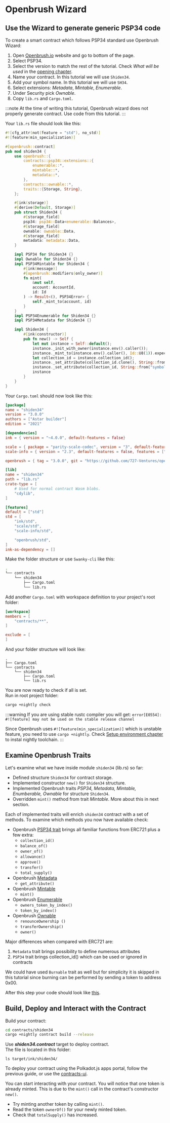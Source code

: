 # Openbrush Wizard

## Use the Wizard to generate generic PSP34 code

To create a smart contract which follows PSP34 standard use Openbrush Wizard:
1. Open [Openbrush.io](https://openbrush.io/) website and go to bottom of the page.
2. Select PSP34.
3. Select the version to match the rest of the tutorial. Check *What will be used* in the [opening chapter](/docs/build/wasm/from-zero-to-ink-hero/nft/#what-will-be-used).
4. Name your contract. In this tutorial we will use `Shiden34`.
5. Add your symbol name. In this tutorial we will use `SH34`.
6. Select extensions: *Metadata*, *Mintable*, *Enumerable*.
7. Under Security pick *Ownable*.
8. Copy `lib.rs` and `Cargo.toml`.

:::note
At the time of writing this tutorial, Openbrush wizard does not properly generate contract. Use code from this tutorial.
:::

Your `lib.rs` file should look like this:
```rust
#![cfg_attr(not(feature = "std"), no_std)]
#![feature(min_specialization)]

#[openbrush::contract]
pub mod shiden34 {
    use openbrush::{
        contracts::psp34::extensions::{
            enumerable::*,
            mintable::*,
            metadata::*,
        },
        contracts::ownable::*,
        traits::{Storage, String},
    };

    #[ink(storage)]
    #[derive(Default, Storage)]
    pub struct Shiden34 {
        #[storage_field]
        psp34: psp34::Data<enumerable::Balances>,
		#[storage_field]
		ownable: ownable::Data,
        #[storage_field]
		metadata: metadata::Data,
    }

    impl PSP34 for Shiden34 {}
    impl Ownable for Shiden34 {}
    impl PSP34Mintable for Shiden34 {
        #[ink(message)]
		#[openbrush::modifiers(only_owner)]
		fn mint(
            &mut self,
            account: AccountId,
			id: Id
        ) -> Result<(), PSP34Error> {
			self._mint_to(account, id)
		}
    }
    impl PSP34Enumerable for Shiden34 {}
	impl PSP34Metadata for Shiden34 {}

    impl Shiden34 {
        #[ink(constructor)]
        pub fn new() -> Self {
            let mut instance = Self::default();
            instance._init_with_owner(instance.env().caller());
            instance._mint_to(instance.env().caller(), Id::U8(1)).expect("Can't mint");
            let collection_id = instance.collection_id();
            instance._set_attribute(collection_id.clone(), String::from("name"), String::from("Shiden34"));
			instance._set_attribute(collection_id, String::from("symbol"), String::from("SH34"));
            instance
        }
    }
}
```

Your `Cargo.toml` should now look like this:
```toml
[package]
name = "shiden34"
version = "3.0.0"
authors = ["Astar builder"]
edition = "2021"

[dependencies]
ink = { version = "~4.0.0", default-features = false}

scale = { package = "parity-scale-codec", version = "3", default-features = false, features = ["derive"] }
scale-info = { version = "2.3", default-features = false, features = ["derive"], optional = true }

openbrush = { tag = "3.0.0", git = "https://github.com/727-Ventures/openbrush-contracts", default-features = false, features = ["psp34", "ownable"] }

[lib]
name = "shiden34"
path = "lib.rs"
crate-type = [
    # Used for normal contract Wasm blobs.
    "cdylib",
]

[features]
default = ["std"]
std = [
    "ink/std",
    "scale/std",
    "scale-info/std",

    "openbrush/std",
]
ink-as-dependency = []
```

Make the folder structure or use `Swanky-cli` like this:
```bash
.
└── contracts
    └── shiden34
        ├── Cargo.toml
        └── lib.rs
```

Add another `Cargo.toml` with workspace definition to your project's root folder:
```toml
[workspace]
members = [
    "contracts/**",
]

exclude = [
]
```
And your folder structure will look like:
```cargo
.
├── Cargo.toml
└── contracts
    └── shiden34
        ├── Cargo.toml
        └── lib.rs
```
You are now ready to check if all is set.   
Run in root project folder:
```bash
cargo +nightly check
```
:::warning
If you are using stable rustc compiler you will get:
`error[E0554]: #![feature] may not be used on the stable release channel`

Since Openbrush uses `#![feature(min_specialization)]` which is unstable feature, you need to use `cargo +nightly`.
Check [Setup environment chapter](/docs/build/environment/ink_environment#rust-and-cargo) to instal nightly toolchain.
:::

## Examine Openbrush Traits 
Let's examine what we have inside module `shiden34` (lib.rs) so far:
* Defined structure `Shiden34` for contract storage.
* Implemented constructor `new()` for `Shiden34` structure.
* Implemented Openbrush traits *PSP34, Metadata, Mintable, Enumberable, Ownable* for structure `Shiden34`.
* Overridden `mint()` method from trait *Mintable*. More about this in next section.

Each of implemented traits will enrich `shiden34` contract with a set of methods. To examine which methods you now have available check:
* Openbrush [PSP34 trait](https://github.com/Supercolony-net/openbrush-contracts/blob/main/contracts/src/traits/psp34/psp34.rs) brings all familiar functions from ERC721 plus a few extra:
    * `collection_id()`
    * `balance_of()`
    * `owner_of()`
    * `allowance()`
    * `approve()`
    * `transfer()`
    * `total_supply()`
* Openbrush [Metadata](https://github.com/Supercolony-net/openbrush-contracts/blob/main/contracts/src/traits/psp34/extensions/metadata.rs)
    * `get_attribute()`
* Openbrush [Mintable](https://github.com/Supercolony-net/openbrush-contracts/blob/main/contracts/src/traits/psp34/extensions/mintable.rs) 
    * `mint()`
* Openbrush [Enumerable](https://github.com/Supercolony-net/openbrush-contracts/blob/main/contracts/src/traits/psp34/extensions/enumerable.rs)
    * `owners_token_by_index()`
    * `token_by_index()`
* Openbrush [Ownable](https://github.com/Supercolony-net/openbrush-contracts/blob/main/contracts/src/access/ownable/mod.rs)
    * `renounceOwnership ()`
    * `transferOwnership()`
    * `owner()`

Major differences when compared with ERC721 are:
1. `Metadata` trait brings possibility to define numerous attributes
2. `PSP34` trait brings collection_id() which can be used or ignored in contracts

We could have used `Burnable` trait as well but for simplicity it is skipped in this tutorial since burning can be performed by sending a token to address 0x00.

After this step your code should look like [this](https://github.com/swanky-dapps/nft/tree/tutorial/wizard-step1).

## Build, Deploy and Interact with the Contract
Build your contract:
```bash
cd contracts/shiden34
cargo +nightly contract build --release
```
Use ***shiden34.contract*** target to deploy contract.   
The file is located in this folder:
```
ls target/ink/shiden34/
```

To deploy your contract using the Polkadot.js apps portal, follow the previous guide, or use the [contracts-ui](https://contracts-ui.substrate.io/?rpc=wss://rpc.shibuya.astar.network).

You can start interacting with your contract. You will notice that one token is already minted. This is due to the `mint()` call in the contract's constructor `new()`.
* Try minting another token by calling `mint()`.
* Read the token `ownerOf()` for your newly minted token.
* Check that `totalSupply()` has increased.


